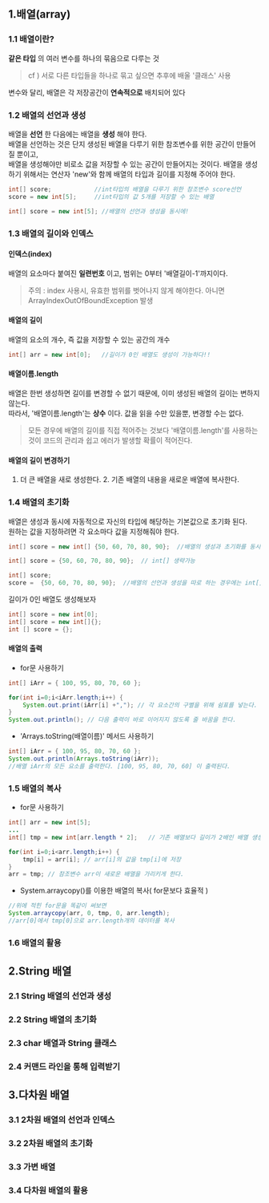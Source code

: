 ## 1.배열(array)

### 1.1 배열이란? 
**같은 타입** 의 여러 변수를 하나의 묶음으로 다루는 것     
> cf ) 서로 다른 타입들을 하나로 묶고 싶으면 추후에 배울 '클래스' 사용    
    
변수와 달리, 배열은 각 저장공간이 **연속적으로** 배치되어 있다    

### 1.2 배열의 선언과 생성
배열을 **선언** 한 다음에는 배열을 **생성** 해야 한다.    
배열을 선언하는 것은 단지 생성된 배열을 다루기 위한 참조변수를 위한 공간이 만들어질 뿐이고,    
배열을 생성해야만 비로소 값을 저장할 수 있는 공간이 만들어지는 것이다.
배열을 생성하기 위해서는 연산자 'new'와 함께 배열의 타입과 길이를 지정해 주어야 한다.   
```java
int[] score;            //int타입의 배열을 다루기 위한 참조변수 score선언
score = new int[5];     //int타입의 값 5개를 저장할 수 있는 배열
```
```java
int[] score = new int[5]; //배열의 선언과 생성을 동시에!
```
### 1.3 배열의 길이와 인덱스
#### 인덱스(index) 
배열의 요소마다 붙여진 **일련번호** 이고, 범위는 0부터 '배열길이-1'까지이다.    
> 주의 : index 사용시, 유효한 범위를 벗어나지 않게 해야한다. 아니면 ArrayIndexOutOfBoundException 발생    
     
#### 배열의 길이 
배열의 요소의 개수, 즉 값을 저장할 수 있는 공간의 개수    
```java
int[] arr = new int[0];   //길이가 0인 배열도 생성이 가능하다!!
```    
    
#### 배열이름.length
배열은 한번 생성하면 길이를 변경할 수 없기 때문에, 이미 생성된 배열의 길이는 변하지 않는다.    
따라서, '배열이름.length'는 **상수** 이다. 값을 읽을 수만 있을뿐, 변경할 수는 없다.
> 모든 경우에 배열의 길이를 직접 적어주는 것보다 '배열이름.length'를 사용하는 것이 코드의 관리과 쉽고 에러가 발생할 확률이 적어진다.    
    
    
#### 배열의 길이 변경하기
1. 더 큰 배열을 새로 생성한다.   2. 기존 배열의 내용을 새로운 배열에 복사한다.    
    

### 1.4 배열의 초기화
배열은 생성과 동시에 자동적으로 자신의 타입에 해당하는 기본값으로 초기화 된다.   
원하는 값을 지정하려면 각 요소마다 값을 지정해줘야 한다.
```java
int[] score = new int[] {50, 60, 70, 80, 90};  //배열의 생성과 초기화를 동시에!
```
```java
int[] score = {50, 60, 70, 80, 90};  // int[] 생략가능
```
```java
int[] score;
score =  {50, 60, 70, 80, 90};  //배열의 선언과 생성을 따로 하는 경우에는 int[] 생략불가. 에러남
```
길이가 0인 배열도 생성해보자
```java
int[] score = new int[0];
int[] score = new int[]{};
int [] score = {};
```
    
#### 배열의 출력
- for문 사용하기
```java
int[] iArr = { 100, 95, 80, 70, 60 };

for(int i=0;i<iArr.length;i++) {
    System.out.print(iArr[i] +","); // 각 요소간의 구별을 위해 쉼표를 넣는다.
}
System.out.println(); // 다음 출력이 바로 이어지지 않도록 줄 바꿈을 한다.
```    
   
- 'Arrays.toString(배열이름)' 메서드 사용하기
```java
int[] iArr = { 100, 95, 80, 70, 60 };
System.out.println(Arrays.toString(iArr));
//배열 iArr의 모든 요소를 출력한다. [100, 95, 80, 70, 60] 이 출력된다.
```
### 1.5 배열의 복사
- for문 사용하기
```java
int[] arr = new int[5];
...
int[] tmp = new int[arr.length * 2];   // 기존 배열보다 길이가 2배인 배열 생성

for(int i=0;i<arr.length;i++) {
    tmp[i] = arr[i]; // arr[i]의 값을 tmp[i]에 저장
}
arr = tmp; // 참조변수 arr이 새로운 배열을 가리키게 한다.

```
- System.arraycopy()를 이용한 배열의 복사( for문보다 효율적 )
```java
//위에 적힌 for문을 똑같이 써보면
System.arraycopy(arr, 0, tmp, 0, arr.length);
//arr[0]에서 tmp[0]으로 arr.length개의 데이터를 복사
```

### 1.6 배열의 활용
    
## 2.String 배열
### 2.1 String 배열의 선언과 생성 
### 2.2 String 배열의 초기화
### 2.3 char 배열과 String 클래스 
### 2.4 커맨드 라인을 통해 입력받기

## 3.다차원 배열
### 3.1 2차원 배열의 선언과 인덱스
### 3.2 2차원 배열의 초기화
### 3.3 가변 배열
### 3.4 다차원 배열의 활용
